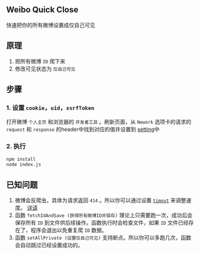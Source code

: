 Weibo Quick Close 
--------------------------

快速把你的所有微博设置成仅自己可见

## 原理
1. 把所有微博 `ID` 爬下来
2. 修改可见状态为 `仅自己可见`

## 步骤
### 1. 设置 `cookie`，`uid`，`xsrfToken`
打开微博 `个人主页` 和浏览器的 `开发者工具` 。刷新页面，从 `Nework` 选项卡的请求的 `request` 和 `response` 的header中找到对应的值并设置到
[setting](https://github.com/shihuihzh/weibo-quick-close/blob/main/index.js#L5-L7)中

### 2. 执行
```` bash
npm install
node index.js
````


##  已知问题
1. 微博会反爬虫，具体为请求返回 `414` 。所以你可以通过设置 [`timout`](https://github.com/shihuihzh/weibo-quick-close/blob/main/index.js#L8) 来调整速度。 [详请](https://blog.csdn.net/weixin_30462049/article/details/96181873)
2. 函数 `fetchIdAndSave (获得所有微博ID并保存)` 理论上只需要跑一次，成功后会保存所有 `ID` 到文件供后续操作。函数执行时会检查文件，如果 `ID` 文件已经存在了，程序会退出以免重复爬 `ID` 数据。
3. 函数 `setAllPrivate (设置仅自己可见)` 支持断点。所以你可以多跑几次，函数会自动跳过已经设置成功的。
